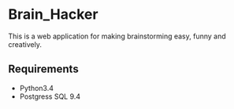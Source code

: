 # Brain_Hacker
This is a web application for making brainstorming easy, funny and creatively.

## Requirements
* Python3.4
* Postgress SQL 9.4